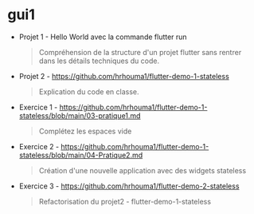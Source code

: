 # gui1

- Projet 1 - Hello World avec la commande flutter run
  > Compréhension de la structure d'un projet flutter sans rentrer dans les détails techniques du code.
- Projet 2 - https://github.com/hrhouma1/flutter-demo-1-stateless
  > Explication du code en classe.
- Exercice 1 - https://github.com/hrhouma1/flutter-demo-1-stateless/blob/main/03-pratique1.md
  > Complétez les espaces vide
- Exercice 2 - https://github.com/hrhouma1/flutter-demo-1-stateless/blob/main/04-Pratique2.md
  > Création d'une nouvelle application avec des widgets stateless
- Exercice 3 - https://github.com/hrhouma1/flutter-demo-2-stateless
  > Refactorisation du projet2 - flutter-demo-1-stateless
